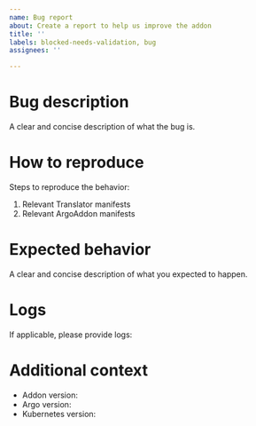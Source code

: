 ```yaml
---
name: Bug report
about: Create a report to help us improve the addon
title: ''
labels: blocked-needs-validation, bug
assignees: ''

---
```


# Bug description

A clear and concise description of what the bug is.

# How to reproduce

Steps to reproduce the behavior:

1. Relevant Translator manifests
2. Relevant ArgoAddon manifests

# Expected behavior

A clear and concise description of what you expected to happen.

# Logs

If applicable, please provide logs:

# Additional context

- Addon version:
- Argo version:
- Kubernetes version:
